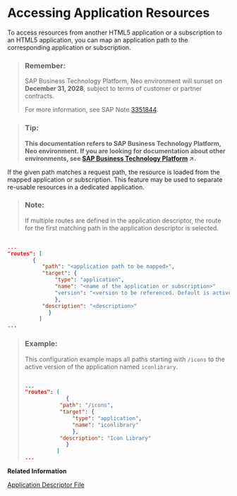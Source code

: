 <!-- loio152cb759db2842db9851d404167d40bc -->

# Accessing Application Resources

To access resources from another HTML5 application or a subscription to an HTML5 application, you can map an application path to the corresponding application or subscription.

> ### Remember:  
> SAP Business Technology Platform, Neo environment will sunset on **December 31, 2028**, subject to terms of customer or partner contracts.
> 
> For more information, see SAP Note [3351844](https://me.sap.com/notes/3351844).

> ### Tip:  
> **This documentation refers to SAP Business Technology Platform, Neo environment. If you are looking for documentation about other environments, see [SAP Business Technology Platform](https://help.sap.com/viewer/65de2977205c403bbc107264b8eccf4b/Cloud/en-US/6a2c1ab5a31b4ed9a2ce17a5329e1dd8.html "SAP Business Technology Platform (SAP BTP) is an integrated offering comprised of the following technology portfolios: application development; process automation; integration; data, analytics, and enterprise planning; artificial intelligence. The platform offers users the ability to turn data into business value, compose end-to-end business processes, connect entire IT landscapes, and personalize, build and extend SAP applications. This reduces the overall total cost of ownership maintaining SAP landscapes and third-party software across end-to-end business processes.") :arrow_upper_right:.**

If the given path matches a request path, the resource is loaded from the mapped application or subscription. This feature may be used to separate re-usable resources in a dedicated application.

> ### Note:  
> If multiple routes are defined in the application descriptor, the route for the first matching path in the application descriptor is selected.

```json

...
"routes": [
        {
           "path": "<application path to be mapped>",
           "target": {
               "type": "application",
               "name": "<name of the application or subscription>"
               "version": "<version to be referenced. Default is active version>",
               },
           "description": "<description>"
             }
          ]
...

```

> ### Example:  
> This configuration example maps all paths starting with `/icons` to the active version of the application named `iconlibrary`.
> 
> ```json
> 
> ...
> "routes": [
>              {
>            "path": "/icons", 
>            "target": {
>                "type": "application",
>                "name": "iconlibrary"
>                },
>            "description": "Icon Library"
>              }
>           ]
> ...
> 
> ```

**Related Information**  


[Application Descriptor File](application-descriptor-file-aed1ffa.md "Using the application descriptor file you can configure the behavior of your HTML5 application.")

